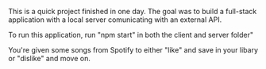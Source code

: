 This is a quick project finished in one day. The goal was to build a full-stack application with a local server comunicating with an external API.

To run this application, run "npm start" in both the client and server folder"

You're given some songs from Spotify to either "like" and save in your libary or "dislike" and move on.
